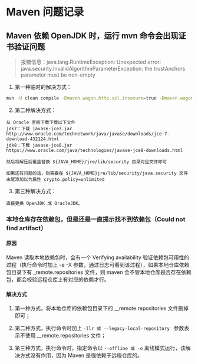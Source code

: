 # Maven 问题记录

## Maven 依赖 OpenJDK 时，运行 mvn 命令会出现证书验证问题

>报错信息：java.lang.RuntimeException: Unexpected error: java.security.InvalidAlgorithmParameterException: the trustAnchors parameter must be non-empty


1. 第一种临时的解决方式：

```bash
mvn -U clean compile -Dmaven.wagon.http.ssl.insecure=true -Dmaven.wagon.http.ssl.allowall=true
```

2. 第二种解决方式：

```text
从 Oracle 官网下载下载以下文件
jdk7：下载 javase-jce7.jar http://www.oracle.com/technetwork/java/javase/downloads/jce-7-download-432124.html
jdk8：下载 javase-jce8.jar https://www.oracle.com/java/technologies/javase-jce8-downloads.html

然后将解压后覆盖替换 ${JAVA_HOME}/jre/lib/security 目录对应文件即可

如果还有问题的话，则需要在 ${JAVA_HOME}jre/lib/security/java.security 文件末尾添加以为属性 crypto.policy=unlimited
```

3. 第三种解决方式：

```text
直接更换 OpenJDK 成 OracleJDK。
```

### 本地仓库存在依赖包，但是还是一直提示找不到依赖包（Could not find artifact）

#### 原因

Maven 读取本地依赖包时，会有一个 Verifying availability 验证依赖包可用性的过程（执行命令时加上 -e -X 参数，通过日志可看到该过程），如果本地仓库依赖包目录下有 _remote.repositories 文件，则 maven 会不管本地仓库是否存在依赖包，都会校验远程仓库上有对应的依赖才行。

#### 解决方式

1. 第一种方式，将本地仓库的依赖包目录下的 __remote.repositories 文件删掉即可；

2. 第二种方式，执行命令时加上 `-llr 或 --legacy-local-repository ` 参数表示不使用 __remote.repositories 文件；

3. 第三种方式，执行命令时，指定命令以 ` --offline 或 -o ` 离线模式运行，该解决方式没有作用，因为 Maven 是强依赖于远程仓库的。
